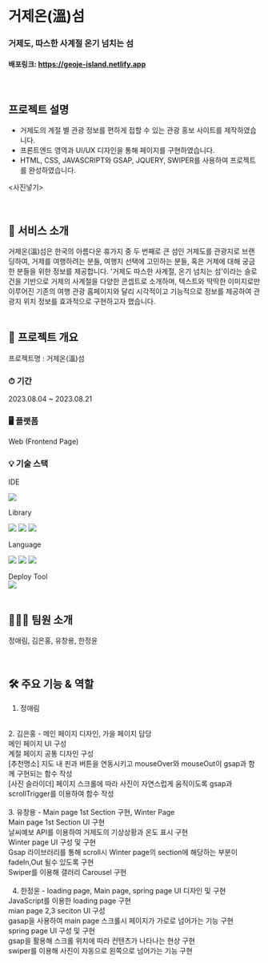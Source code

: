 # 거제온(溫)섬
### 거제도, 따스한 사계절 온기 넘치는 섬
#### 배포링크: https://geoje-island.netlify.app

<br />

## 프로젝트 설명 <br />
- 거제도의 계절 별 관광 정보를 편하게 접할 수 있는 관광 홍보 사이트를 제작하였습니다.<br />
- 프론트엔드 영역과 UI/UX 디자인을 통해 페이지를 구현하였습니다. <br />
- HTML, CSS, JAVASCRIPT와 GSAP, JQUERY, SWIPER를 사용하여 프로젝트를 완성하였습니다. <br />  

<사진넣기>

 <br /> 
 
## 🎁 서비스 소개
거제온(溫)섬은 한국의 아름다운 휴가지 중 두 번째로 큰 섬인 거제도를 관광지로 브랜딩하여, 거제를 여행하려는 분들, 여행지 선택에 고민하는 분들, 혹은 거제에 대해 궁금한 분들을 위한 정보를 제공합니다. '거제도 따스한 사계절, 온기 넘치는 섬'이라는 슬로건을 기반으로 거제의 사계절을 다양한 콘셉트로 소개하며, 텍스트와 딱딱한 이미지로만 이루어진 기존의 여행 관광 홈페이지와 달리 시각적이고 기능적으로 정보를 제공하여 관광지 위치 정보를 효과적으로 구현하고자 했습니다.
<br /> 
<br /> 

## 📎 프로젝트 개요
프로젝트명 : 거제온(溫)섬<br />
### ⏱ 기간
2023.08.04 ~ 2023.08.21 <br />
### 🖥 플랫폼 
Web (Frontend Page) <br />
### 💡 기술 스택
IDE <br />

<img src="https://img.shields.io/badge/visual%20studio%20code-%23007ACC.svg?&style=flat&logo=visual%20studio%20code&logoColor=white" />

Library <br />

<img src="https://img.shields.io/badge/greensock-%2388CE02.svg?&style=flat&logo=greensock&logoColor=black" />
  <img src="https://img.shields.io/badge/swiper-%236332F6.svg?&style=flat&logo=swiper&logoColor=white" />
  <img src="https://img.shields.io/badge/jquery-%230769AD.svg?&style=flat&logo=jquery&logoColor=white" />

Language <br />

<img src="https://img.shields.io/badge/html5-%23E34F26.svg?&style=flat&logo=html5&logoColor=white" />
<img src="https://img.shields.io/badge/css3-%231572B6.svg?&style=flat&logo=css3&logoColor=white" />
<img src="https://img.shields.io/badge/javascript-%23F7DF1E.svg?&style=flat&logo=javascript&logoColor=black" />

Deploy Tool <br />
<img src="https://img.shields.io/badge/netlify-%2300C7B7.svg?&style=flat&logo=netlify&logoColor=white" />
<br /> 
<br /> 

## 👩🏻‍💻 팀원 소개 <br />
정애림, 김은홍, 유창용, 한정윤

<br />

## 🛠 주요 기능 & 역할 <br />
1. 정애림      <br />
<br />
2. 김은홍 - 메인 페이지 디자인, 가을 페이지 담당 <br />
메인 페이지 UI 구성 <br />
계절 페이지 공통 디자인 구성 <br />
[추천명소] 지도 내 핀과 버튼을 연동시키고 mouseOver와 mouseOut이 gsap과 함께 구현되는 함수 작성 <br /> 
[사진 슬라이더] 페이지 스크롤에 따라 사진이 자연스럽게 움직이도록 gsap과 scrollTrigger를 이용하여 함수 작성   <br />
<br />
3. 유창용  - Main page  1st Section 구현, Winter Page <br />
Main page 1st Section UI 구현 <br />
날씨예보 API를 이용하여 거제도의 기상상황과 온도 표시 구현 <br />
Winter page UI 구성 및 구현 <br />
Gsap 라이브러리를 통해 scroll시 Winter page의 section에 해당하는 부분이 fadeIn,Out 될수 있도록 구현 <br />
Swiper를 이용해 갤러리 Carousel 구현 <br />
<br />                                                                                            
   4. 한정윤 - loading page, Main page, spring page UI 디자인 및 구현 <br />
JavaScript를 이용한 loading page 구현 <br />
mian page 2,3 seciton UI 구성 <br />
gasap을 사용하여 main page 스크롤시 페이지가 가로로 넘어가는 기능 구현 <br />
spring page UI 구성 및 구현 <br />
gsap을 활용해 스크롤 위치에 따라 컨텐츠가 나타나는 현상 구현 <br />
swiper를 이용해 사진이 자동으로 왼쪽으로 넘어가는 기능 구현  <br />




